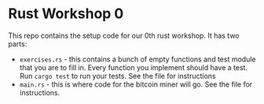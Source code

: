 # Rust Workshop 0

This repo contains the setup code for our 0th rust workshop. It has two parts:

* `exercises.rs` - this contains a bunch of empty functions and test module that you are to fill in. Every function you implement should have a test. Run `cargo test` to run your tests. See the file for instructions
* `main.rs` - this is where code for the bitcoin miner will go. See the file for instructions.